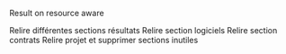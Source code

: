 Result on resource aware

Relire différentes sections résultats
Relire section logiciels
Relire section contrats
Relire projet et supprimer sections inutiles
